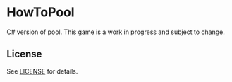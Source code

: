 # HowToPool

C# version of pool.
This game is a work in progress and subject to change.

## License

See [LICENSE](LICENSE) for details.
